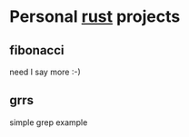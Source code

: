 # Personal [rust](https://www.rust-lang.org) projects

## fibonacci

need I say more :-)

## grrs

simple grep example

## 
